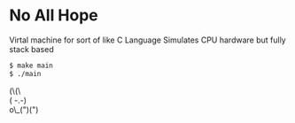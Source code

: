 # No All Hope

Virtal machine for sort of like C Language
Simulates CPU hardware but fully stack based

```bash
$ make main
$ ./main
```

(\\\(\\\
( -.-)  
o\\\_(")(")
